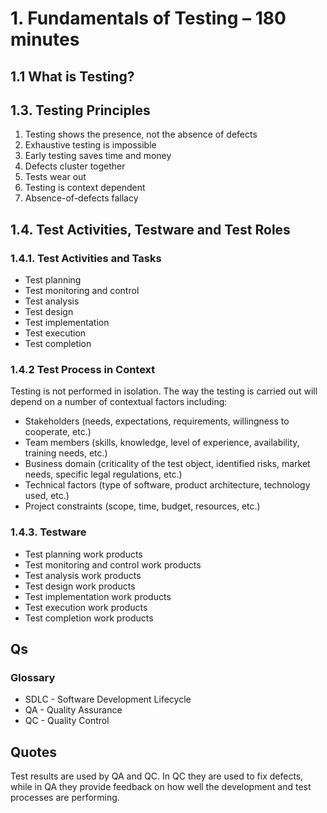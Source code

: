 # 1. Fundamentals of Testing – 180 minutes

## 1.1 What is Testing?

## 1.3. Testing Principles

1. Testing shows the presence, not the absence of defects
2. Exhaustive testing is impossible
3. Early testing saves time and money
4. Defects cluster together
5. Tests wear out
6. Testing is context dependent
7. Absence-of-defects fallacy

## 1.4. Test Activities, Testware and Test Roles

### 1.4.1. Test Activities and Tasks

* Test planning
* Test monitoring and control
* Test analysis
* Test design
* Test implementation
* Test execution
* Test completion

### 1.4.2 Test Process in Context
Testing is not performed in isolation.
The way the testing is carried out will depend on a number of contextual factors including:
* Stakeholders (needs, expectations, requirements, willingness to cooperate, etc.)
* Team members (skills, knowledge, level of experience, availability, training needs, etc.)
* Business domain (criticality of the test object, identified risks, market needs, specific legal regulations, etc.)
* Technical factors (type of software, product architecture, technology used, etc.)
* Project constraints (scope, time, budget, resources, etc.)

### 1.4.3. Testware
* Test planning work products
* Test monitoring and control work products
* Test analysis work products
* Test design work products
* Test implementation work products
* Test execution work products
* Test completion work products



## Qs

### Glossary
* SDLC - Software Development Lifecycle
* QA - Quality Assurance
* QC - Quality Control


## Quotes

Test results are used by QA and QC. In QC they are used to fix defects, while in QA they provide
feedback on how well the development and test processes are performing.